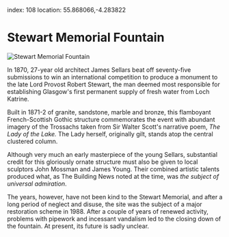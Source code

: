 index: 108
location: 55.868066,-4.283822

# Stewart Memorial Fountain

![Stewart Memorial Fountain](stewart-memorial-fountain.jpg)

In 1870, 27-year old architect James Sellars beat off seventy-five
submissions to win an international competition to produce a monument
to the late Lord Provost Robert Stewart, the man deemed most
responsible for establishing Glasgow's first permanent supply of fresh
water from Loch Katrine.

Built in 1871-2 of granite, sandstone, marble
and bronze, this flamboyant French-Scottish Gothic structure
commemorates the event with abundant imagery of the Trossachs taken
from Sir Walter Scott's narrative poem, _The Lady of the Lake._ The
Lady herself, originally gilt, stands atop the central clustered
column.

Although very much an early masterpiece of the young Sellars,
substantial credit for this gloriously ornate structure must also be
given to local sculptors John Mossman and James Young. Their combined
artistic talents produced what, as The Building News noted at the
time, was _the subject of universal admiration_.

The years, however,
have not been kind to the Stewart Memorial, and after a long period of
neglect and disuse, the site was the subject of a major restoration
scheme in 1988. After a couple of years of renewed activity, problems
with pipework and incessant vandalism led to the closing down of the
fountain. At present, its future is sadly unclear.
